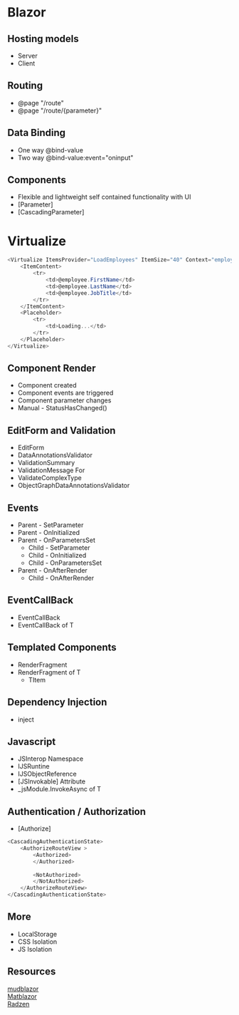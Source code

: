# Blazor

## Hosting models
- Server
- Client

## Routing
- @page "/route"
- @page "/route/{parameter}"

## Data Binding
- One way @bind-value
- Two way @bind-value:event="oninput"

## Components
- Flexible and lightweight self contained functionality with UI
- [Parameter]
- [CascadingParameter]

# Virtualize
```C#
<Virtualize ItemsProvider="LoadEmployees" ItemSize="40" Context="employee">
    <ItemContent>
        <tr>
            <td>@employee.FirstName</td>
            <td>@employee.LastName</td>
            <td>@employee.JobTitle</td>
        </tr>
    </ItemContent>
    <Placeholder>
        <tr>
            <td>Loading...</td>
        </tr>
    </Placeholder>
</Virtualize>
```

## Component Render
- Component created
- Component events are triggered
- Component parameter changes
- Manual - StatusHasChanged()

## EditForm and Validation
- EditForm
- DataAnnotationsValidator
- ValidationSummary
- ValidationMessage For
- ValidateComplexType
- ObjectGraphDataAnnotationsValidator

## Events
- Parent - SetParameter
- Parent - OnInitialized
- Parent - OnParametersSet
  - Child - SetParameter
  - Child - OnInitialized
  - Child - OnParametersSet
- Parent - OnAfterRender
  - Child - OnAfterRender

## EventCallBack
- EventCallBack 
- EventCallBack of T

## Templated Components
- RenderFragment
- RenderFragment of T
  - TItem

## Dependency Injection
- inject

## Javascript
- JSInterop Namespace
- IJSRuntine
- IJSObjectReference
- [JSInvokable] Attribute
- _jsModule.InvokeAsync of T

## Authentication / Authorization
- [Authorize]
```C#
<CascadingAuthenticationState>
    <AuthorizeRouteView >
        <Authorized>                
        </Authorized>
        
        <NotAuthorized>                
        </NotAuthorized>
    </AuthorizeRouteView>
</CascadingAuthenticationState>
```

## More
- LocalStorage
- CSS Isolation
- JS Isolation
  
## Resources  
<a href="https://mudblazor.com/">mudblazor</a> <br>
<a href="https://matblazor.com">Matblazor</a> <br>
<a href="https://blazor.radzen.com/">Radzen</a>

